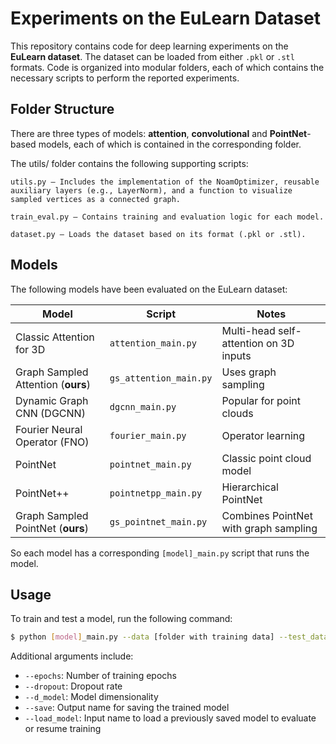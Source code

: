 # Experiments on the EuLearn Dataset

<!--
## Table of Contents

1. [Description](#description)
2. [Folder Structure](#folder-structure)
3. [Models](#models)
4. [Usage](#usage)

## Description
-->

This repository contains code for deep learning experiments on the **EuLearn dataset**. The dataset can be loaded from either `.pkl` or `.stl` formats. Code is organized into modular folders, each of which contains the necessary scripts to perform the reported experiments.


## Folder Structure

There are three types of models: __attention__, __convolutional__ and __PointNet__-based models, each of which is contained in the corresponding folder.

The utils/ folder contains the following supporting scripts:

    utils.py — Includes the implementation of the NoamOptimizer, reusable auxiliary layers (e.g., LayerNorm), and a function to visualize sampled vertices as a connected graph.

    train_eval.py — Contains training and evaluation logic for each model.

    dataset.py — Loads the dataset based on its format (.pkl or .stl).

## Models

The following models have been evaluated on the EuLearn dataset:

| Model                              | Script                 | Notes                                 |
| ---------------------------------- | ---------------------- | ------------------------------------- |
| Classic Attention for 3D           | `attention_main.py`    | Multi-head self-attention on 3D inputs|
| Graph Sampled Attention (**ours**) | `gs_attention_main.py` | Uses graph sampling                   |
| Dynamic Graph CNN (DGCNN)          | `dgcnn_main.py`        | Popular for point clouds              |
| Fourier Neural Operator (FNO)      | `fourier_main.py`      | Operator learning                     |
| PointNet                           | `pointnet_main.py`     | Classic point cloud model             |
| PointNet++                         | `pointnetpp_main.py`   | Hierarchical PointNet                 |
| Graph Sampled PointNet (**ours**)  | `gs_pointnet_main.py`  | Combines PointNet with graph sampling |

So each model has a corresponding `[model]_main.py` script that runs the model.


## Usage

To train and test a model, run the following command:
```bash
$ python [model]_main.py --data [folder with training data] --test_data [folder with testing data]
```
Additional arguments include:

* `--epochs`: Number of training epochs
* `--dropout`: Dropout rate
* `--d_model`: Model dimensionality
* `--save`: Output name for saving the trained model
* `--load_model`: Input name to load a previously saved model to evaluate or resume training
